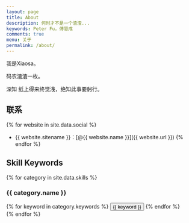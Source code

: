 ```yaml
---
layout: page
title: About
description: 何时才不是一个渣渣...
keywords: Peter Fu，傅慧成
comments: true
menu: 关于
permalink: /about/
---
```


我是Xiaosa。

码农渣渣一枚。

深知 纸上得来终觉浅，绝知此事要躬行。

## 联系

{% for website in site.data.social %}
* {{ website.sitename }}：[@{{ website.name }}]({{ website.url }})
{% endfor %}

## Skill Keywords

{% for category in site.data.skills %}
### {{ category.name }}
<div class="btn-inline">
{% for keyword in category.keywords %}
<button class="btn btn-outline" type="button">{{ keyword }}</button>
{% endfor %}
</div>
{% endfor %}
